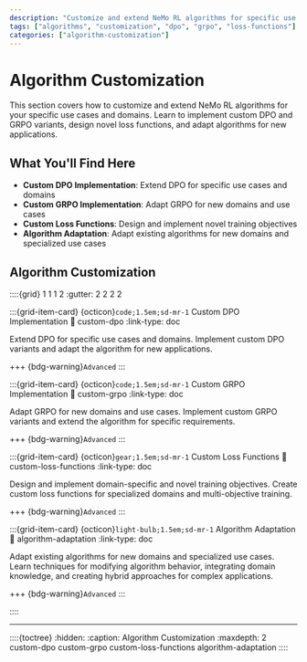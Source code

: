 ```yaml
---
description: "Customize and extend NeMo RL algorithms for specific use cases and domains"
tags: ["algorithms", "customization", "dpo", "grpo", "loss-functions"]
categories: ["algorithm-customization"]
---
```


# Algorithm Customization

This section covers how to customize and extend NeMo RL algorithms for your specific use cases and domains. Learn to implement custom DPO and GRPO variants, design novel loss functions, and adapt algorithms for new applications.

## What You'll Find Here

- **Custom DPO Implementation**: Extend DPO for specific use cases and domains
- **Custom GRPO Implementation**: Adapt GRPO for new domains and use cases  
- **Custom Loss Functions**: Design and implement novel training objectives
- **Algorithm Adaptation**: Adapt existing algorithms for new domains and specialized use cases

## Algorithm Customization

::::{grid} 1 1 1 2
:gutter: 2 2 2 2

:::{grid-item-card} {octicon}`code;1.5em;sd-mr-1` Custom DPO Implementation
:link: custom-dpo
:link-type: doc

Extend DPO for specific use cases and domains. Implement custom DPO variants and adapt the algorithm for new applications.

+++
{bdg-warning}`Advanced`
:::

:::{grid-item-card} {octicon}`code;1.5em;sd-mr-1` Custom GRPO Implementation
:link: custom-grpo
:link-type: doc

Adapt GRPO for new domains and use cases. Implement custom GRPO variants and extend the algorithm for specific requirements.

+++
{bdg-warning}`Advanced`
:::

:::{grid-item-card} {octicon}`gear;1.5em;sd-mr-1` Custom Loss Functions
:link: custom-loss-functions
:link-type: doc

Design and implement domain-specific and novel training objectives. Create custom loss functions for specialized domains and multi-objective training.

+++
{bdg-warning}`Advanced`
:::

:::{grid-item-card} {octicon}`light-bulb;1.5em;sd-mr-1` Algorithm Adaptation
:link: algorithm-adaptation
:link-type: doc

Adapt existing algorithms for new domains and specialized use cases. Learn techniques for modifying algorithm behavior, integrating domain knowledge, and creating hybrid approaches for complex applications.

+++
{bdg-warning}`Advanced`
:::

::::

---

::::{toctree}
:hidden:
:caption: Algorithm Customization
:maxdepth: 2
custom-dpo
custom-grpo
custom-loss-functions
algorithm-adaptation
::::